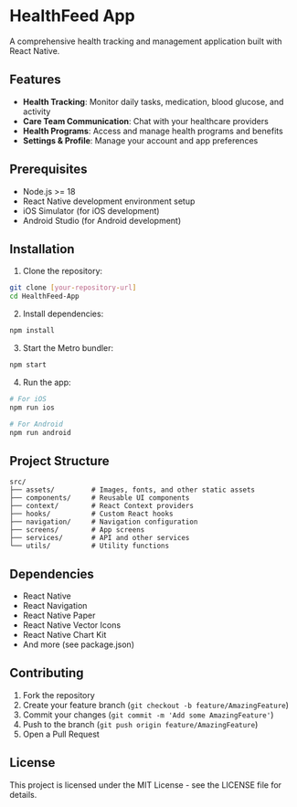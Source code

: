 # HealthFeed App

A comprehensive health tracking and management application built with React Native.

## Features

- **Health Tracking**: Monitor daily tasks, medication, blood glucose, and activity
- **Care Team Communication**: Chat with your healthcare providers
- **Health Programs**: Access and manage health programs and benefits
- **Settings & Profile**: Manage your account and app preferences

## Prerequisites

- Node.js >= 18
- React Native development environment setup
- iOS Simulator (for iOS development)
- Android Studio (for Android development)

## Installation

1. Clone the repository:
```bash
git clone [your-repository-url]
cd HealthFeed-App
```

2. Install dependencies:
```bash
npm install
```

3. Start the Metro bundler:
```bash
npm start
```

4. Run the app:
```bash
# For iOS
npm run ios

# For Android
npm run android
```

## Project Structure

```
src/
├── assets/         # Images, fonts, and other static assets
├── components/     # Reusable UI components
├── context/        # React Context providers
├── hooks/          # Custom React hooks
├── navigation/     # Navigation configuration
├── screens/        # App screens
├── services/       # API and other services
└── utils/          # Utility functions
```

## Dependencies

- React Native
- React Navigation
- React Native Paper
- React Native Vector Icons
- React Native Chart Kit
- And more (see package.json)

## Contributing

1. Fork the repository
2. Create your feature branch (`git checkout -b feature/AmazingFeature`)
3. Commit your changes (`git commit -m 'Add some AmazingFeature'`)
4. Push to the branch (`git push origin feature/AmazingFeature`)
5. Open a Pull Request

## License

This project is licensed under the MIT License - see the LICENSE file for details.
